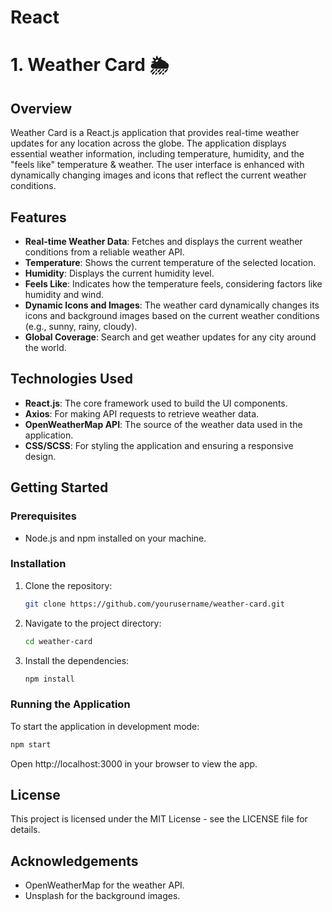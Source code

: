 # React

# 1. Weather Card 🌦️

## Overview

Weather Card is a React.js application that provides real-time weather updates for any location across the globe. The application displays essential weather information, including temperature, humidity, and the "feels like" temperature & weather. The user interface is enhanced with dynamically changing images and icons that reflect the current weather conditions.

## Features

- **Real-time Weather Data**: Fetches and displays the current weather conditions from a reliable weather API.
- **Temperature**: Shows the current temperature of the selected location.
- **Humidity**: Displays the current humidity level.
- **Feels Like**: Indicates how the temperature feels, considering factors like humidity and wind.
- **Dynamic Icons and Images**: The weather card dynamically changes its icons and background images based on the current weather conditions (e.g., sunny, rainy, cloudy).
- **Global Coverage**: Search and get weather updates for any city around the world.

## Technologies Used

- **React.js**: The core framework used to build the UI components.
- **Axios**: For making API requests to retrieve weather data.
- **OpenWeatherMap API**: The source of the weather data used in the application.
- **CSS/SCSS**: For styling the application and ensuring a responsive design.

## Getting Started

### Prerequisites

- Node.js and npm installed on your machine.

### Installation

1. Clone the repository:
   ```bash
   git clone https://github.com/yourusername/weather-card.git
2. Navigate to the project directory:
   ```bash
   cd weather-card
3. Install the dependencies:
   ```bash
   npm install
### Running the Application
To start the application in development mode:
  ```bash
  npm start
```

Open http://localhost:3000 in your browser to view the app.
## License
This project is licensed under the MIT License - see the LICENSE file for details.

## Acknowledgements
- OpenWeatherMap for the weather API.
- Unsplash for the background images.
